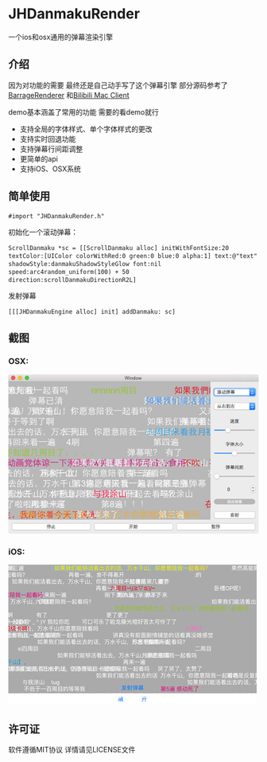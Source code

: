 # JHDanmakuRender

一个ios和osx通用的弹幕渲染引擎


## 介绍
因为对功能的需要 最终还是自己动手写了这个弹幕引擎 部分源码参考了[BarrageRenderer](https://github.com/unash/BarrageRenderer) 和[Bilibili Mac Client](https://github.com/typcn/bilibili-mac-client) 

demo基本涵盖了常用的功能 需要的看demo就行

* 支持全局的字体样式、单个字体样式的更改
* 支持实时回退功能
* 支持弹幕行间距调整
* 更简单的api
* 支持iOS、OSX系统

## 简单使用
```
#import "JHDanmakuRender.h"
```
初始化一个滚动弹幕：
```
ScrollDanmaku *sc = [[ScrollDanmaku alloc] initWithFontSize:20 textColor:[UIColor colorWithRed:0 green:0 blue:0 alpha:1] text:@"text" shadowStyle:danmakuShadowStyleGlow font:nil speed:arc4random_uniform(100) + 50 direction:scrollDanmakuDirectionR2L]
```
发射弹幕
```
[[[JHDanmakuEngine alloc] init] addDanmaku: sc]
```

## 截图
### OSX:
![osx](https://github.com/sunsx9316/JHDanmakuRender/blob/master/snapshot/osx.jpg)

### iOS:
![ios](https://github.com/sunsx9316/JHDanmakuRender/blob/master/snapshot/ios.jpg)

## 许可证
软件遵循MIT协议 详情请见LICENSE文件
